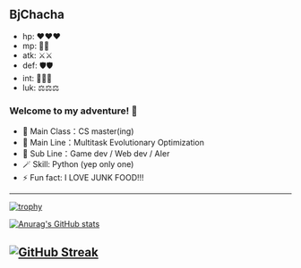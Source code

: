 ## BjChacha

- hp: ❤️❤️❤️
- mp: 💙💙
- atk: ⚔️⚔️
- def: 🛡️🛡️
- int: 🔮🔮🔮
- luk: ⚖️⚖️⚖️

### Welcome to my adventure! 👋

- 🔭 Main Class：CS master(ing)
- 🌱 Main Line：Multitask Evolutionary Optimization
- 👯 Sub Line：Game dev / Web dev / AIer
- 🪄 Skill: Python (yep only one)
- ⚡ Fun fact: I LOVE JUNK FOOD!!!

---
[![trophy](https://github-profile-trophy.vercel.app/?username=BjChacha&theme=onedark)](https://github.com/ryo-ma/github-profile-trophy)

[![Anurag's GitHub stats](https://github-readme-stats.vercel.app/api?username=BjChacha&theme=onedark)](https://github.com/anuraghazra/github-readme-stats)

[![GitHub Streak](http://github-readme-streak-stats.herokuapp.com?user=BjChacha&theme=onedark&date_format=%5BY.%5Dn.j)](https://git.io/streak-stats)
---
